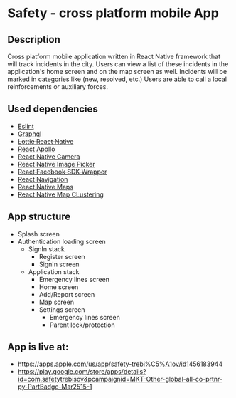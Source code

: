 # Safety - cross platform mobile App

## Description

Cross platform mobile application written in React Native framework that will track incidents in the city. Users can view a list of these incidents in the application's home screen and on the map screen as well. Incidents will be marked in categories like (new, resolved, etc.) Users are able to call a local reinforcements or auxiliary forces.

## Used dependencies

- [Eslint](https://github.com/eslint/eslint)
- [Graphql](https://www.npmjs.com/package/graphql)
- ~~[Lottie React Native](https://github.com/react-native-community/lottie-react-native)~~
- [React Apollo](https://www.npmjs.com/package/react-apollo)
- [React Native Camera](https://github.com/react-native-community/react-native-camera)
- [React Native Image Picker](https://github.com/react-native-community/react-native-image-picker)
- ~~[React Facebook SDK Wrapper](https://www.npmjs.com/package/react-native-fbsdk)~~
- [React Navigation](https://www.npmjs.com/package/react-navigation)
- [React Native Maps](https://github.com/react-native-community/react-native-maps)
- [React Native Map CLustering](https://github.com/venits/react-native-map-clustering)

## App structure

- Splash screen
- Authentication loading screen
  - SignIn stack
    - Register screen
    - SignIn screen
  - Application stack
    - Emergency lines screen
    - Home screen
    - Add/Report screen
    - Map screen
    - Settings screen
      - Emergency lines screen
      - Parent lock/protection

## App is live at:

- https://apps.apple.com/us/app/safety-trebi%C5%A1ov/id1456183944
- https://play.google.com/store/apps/details?id=com.safetytrebisov&pcampaignid=MKT-Other-global-all-co-prtnr-py-PartBadge-Mar2515-1

